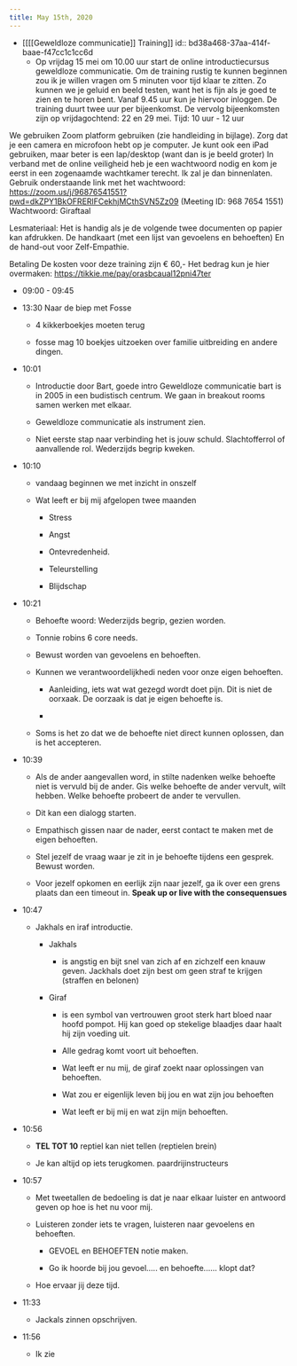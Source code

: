 ```yaml
---
title: May 15th, 2020
---
```


- [[[[Geweldloze communicatie]] Training]] 
id:: bd38a468-37aa-414f-baae-f47cc1c1cc6d
	 - Op vrijdag 15 mei om 10.00 uur start de online introductiecursus geweldloze communicatie. Om de training rustig te kunnen beginnen zou ik je willen vragen om 5 minuten voor tijd klaar te zitten. Zo kunnen we je geluid en beeld testen, want het is fijn als je goed te zien en te horen bent. Vanaf 9.45 uur kun je hiervoor inloggen. De training duurt twee uur per bijeenkomst. 
De vervolg bijeenkomsten zijn op vrijdagochtend: 22 en 29 mei. Tijd: 10 uur - 12 uur

We gebruiken Zoom platform gebruiken (zie handleiding in bijlage). Zorg dat je een camera en microfoon hebt op je computer. Je kunt ook een iPad gebruiken, maar beter is een lap/desktop (want dan is je beeld groter)
In verband met de online veiligheid heb je een wachtwoord nodig en kom je eerst in een zogenaamde wachtkamer terecht. Ik zal je dan binnenlaten. 
Gebruik onderstaande link met het wachtwoord:
https://zoom.us/j/96876541551?pwd=dkZPY1BkOFRERlFCekhjMCthSVN5Zz09 (Meeting ID: 968 7654 1551)
Wachtwoord: Giraftaal

Lesmateriaal:
Het is handig als je de volgende twee documenten op papier kan afdrukken.
De handkaart (met een lijst van gevoelens en behoeften)
En de hand-out voor Zelf-Empathie.

Betaling
De kosten voor deze training zijn € 60,- 
Het bedrag kun je hier overmaken: https://tikkie.me/pay/orasbcaual12pni47ter


- 09:00 - 09:45 

- 13:30 Naar de biep met Fosse
	 - 4 kikkerboekjes moeten terug

	 - fosse mag 10 boekjes uitzoeken over familie uitbreiding en andere dingen.

- 10:01 
	 - Introductie door Bart, goede intro Geweldloze communicatie bart is in 2005 in een budistisch centrum. We gaan in breakout rooms samen werken met elkaar.

	 - Geweldloze communicatie als instrument zien.

	 - Niet eerste stap naar verbinding het is jouw schuld. Slachtofferrol of aanvallende rol. Wederzijds begrip kweken.

- 10:10 
	 - vandaag beginnen we met inzicht in onszelf

	 - Wat leeft er bij mij afgelopen twee maanden
		 - Stress

		 - Angst 

		 - Ontevredenheid.

		 - Teleurstelling

		 - Blijdschap

- 10:21
	 - Behoefte woord: Wederzijds begrip, gezien worden.

	 - Tonnie robins 6 core needs.

	 - Bewust worden van gevoelens en behoeften.

	 - Kunnen we verantwoordelijkhedi neden voor onze eigen behoeften.
		 - Aanleiding, iets wat wat gezegd wordt doet pijn. Dit is niet de oorxaak. De oorzaak is dat je eigen behoefte is.

		 - 

	 - Soms is het zo dat we de behoefte niet direct kunnen oplossen, dan is het accepteren. 

- 10:39
	 - Als de ander aangevallen word, in stilte nadenken welke behoefte niet is vervuld bij de ander. Gis welke behoefte de ander vervult, wilt hebben. Welke behoefte probeert de ander te vervullen. 

	 - Dit kan een dialogg starten.

	 - Empathisch gissen naar de nader, eerst contact te maken met de eigen behoeften.

	 - Stel jezelf de vraag waar je zit in je behoefte tijdens een gesprek. Bewust worden.

	 - Voor jezelf opkomen en eerlijk zijn naar jezelf, ga ik over een grens plaats dan een timeout in. **Speak up or live with the consequensues**

- 10:47
	 - Jakhals en iraf introductie.
		 - Jakhals 
			 - is angstig en bijt snel van zich af en zichzelf een knauw geven. Jackhals doet zijn best om geen straf te krijgen (straffen en belonen)

		 - Giraf
			 - is een symbol van vertrouwen groot sterk hart bloed naar hoofd pompot. Hij kan goed op stekelige blaadjes daar haalt hij zijn voeding uit.

			 - Alle gedrag komt voort uit behoeften.

			 - Wat leeft er nu mij, de giraf zoekt naar oplossingen van behoeften.

			 - Wat zou er eigenlijk leven bij jou en wat zijn jou behoeften

			 - Wat leeft er bij mij en wat zijn mijn behoeften.

- 10:56
	 - **TEL TOT 10** reptiel kan niet tellen (reptielen brein)

	 - Je kan altijd op iets terugkomen. paardrijinstructeurs 

- 10:57 
	 - Met tweetallen de bedoeling is dat je naar elkaar luister en antwoord geven op hoe is het nu voor mij. 

	 - Luisteren zonder iets te vragen, luisteren naar gevoelens en behoeften.
		 - GEVOEL en BEHOEFTEN notie maken.

		 - Go ik hoorde bij jou gevoel..... en behoefte...... klopt dat?

	 - Hoe ervaar jij deze tijd.

- 11:33
	 - Jackals zinnen opschrijven.

- 11:56
	 - Ik zie 
